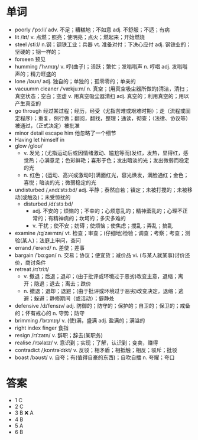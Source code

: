 # 单词
- poorly /ˈpɔːli/ adv. 不足；糟糕地；不如意 adj.  不舒服；不适；有病
- lit /lɪt/ v. 点燃；照亮；使明亮；点火；燃起来；开始燃烧
- steel /stiːl/ n.钢；钢铁工业；兵器  vt. 准备对付；下决心应付 adj. 钢铁业的；坚硬的；钢一样的；
- forseen 预见
- humming /ˈhʌmɪŋ/ v. 哼(曲子)；活跃；繁忙；发嗡嗡声 n. 哼唱 adj. 发嗡嗡声的；精力旺盛的
- lone /ləʊn/ adj. 独自的；单独的；孤零零的；单亲的
- vacuumm cleaner /ˈvækjuːm/ n. 真空；(用真空吸尘器所做的)清洁，清扫；真空状态；空白；空虚 v. 用真空吸尘器清扫 adj. 真空的；利用真空的；用以产生真空的
- go through 经过某过程；经历，经受（尤指苦难或艰难时期）；走（流程或固定程序）；重复，例行做；翻阅，翻找，整理；通读，彻查；（法律、协议等）被通过，（正式决定）被批准
- minor detail escape him 他忽略了一个细节
- Having let himself in
- glow /ɡloʊ/
  - v. 发光；(尤指运动后或因情绪激动、尴尬等而)发红，发热，显得红，感觉热；心满意足；色彩鲜艳；喜形于色；发出暗淡的光；发出微弱而稳定的光
  - n. 红色；(运动、高兴或激动时)满面红光，容光焕发，满脸通红；金色；喜悦；暗淡的光；微弱稳定的光
- undisturbed /ˌʌndɪˈstɜːbd/ adj. 平静；泰然自若；镇定；未被打搅的；未被移动(或触及)；未受惊扰的
  - disturbed /dɪˈstɜːbd/
    - adj. 不安的；烦恼的；不幸的；心烦意乱的；精神紊乱的；心理不正常的；有精神病的；坎坷的；多灾多难的
    - v. 干扰；使不安；妨碍；使烦恼；使焦虑；搅乱；弄乱；搞乱
- examine /ɪɡˈzæmɪn/ vt. 检查；审查；(仔细地)检验；调查；考察；考查；测验(某人)；法庭上审问，查问  
- errand /ˈerənd/ n. 差使；差事
- bargain /ˈbɑːɡən/ n. 交易；协议；便宜货；减价品 vi. (与某人就某事)讨价还价，商讨条件
- retreat /rɪˈtriːt/
  - v. 撤退；后退；退却；(由于批评或环境过于恶劣)改变主意，退缩；离开；隐退；退去；离去；跌价
  - n. 撤退；退却；退避；(由于批评或环境过于恶劣)改变决定，退缩；逃避；躲避；静修期间（或活动）；僻静处
- defensive /dɪˈfensɪv/ adj. 防御的；防守的；保护的；自卫的；保卫的；戒备的；怀有戒心的 n. 守势；防守
- brimming /ˈbrɪmɪŋ/ v. (使)满，盛满 adj. 盈满的；满溢的
- ﻿right index finger 食指
- resign /rɪˈzaɪn/ v. 辞职；辞去(某职务)
- realise /ˈrɪəlaɪz/ v. 意识到；实现；了解，认识到；变卖，赚得
- contradict /ˌkɒntrəˈdɪkt/ v. 反驳；相矛盾；相抵触；相反；驳斥；批驳
- boast /bəʊst/ v. 自夸；有(值得自豪的东西)；自吹自擂 n. 夸耀；夸口

# 答案
- 1 C
- 2 C
- 3 B ❌ A
- 4 B
- 5 A
- 6 B
